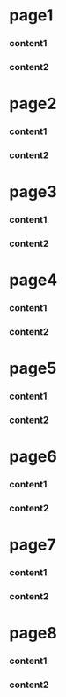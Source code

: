 # page1
<!-- .slide: data-background-image="https://sjqzhang.github.io/slidesgen/assets/loop_19.gif"  data-background-opacity="0.05" -->
### content1
<!-- .element: class="fragment" -->
### content2
<!-- .element: class="fragment" -->


<!---->

# page2
<!-- .slide: data-background-image="https://sjqzhang.github.io/slidesgen/assets/loop_10.gif"  data-background-opacity="0.05" -->
### content1
<!-- .element: class="fragment" -->
### content2
<!-- .element: class="fragment" -->

<!---->

# page3
<!-- .slide: data-background-image="https://sjqzhang.github.io/slidesgen/assets/loop_11.gif"  data-background-opacity="0.05" -->
### content1
<!-- .element: class="fragment" -->
### content2
<!-- .element: class="fragment" -->

<!---->

# page4
<!-- .slide: data-background-image="https://sjqzhang.github.io/slidesgen/assets/loop_12.gif"  data-background-opacity="0.05" -->
### content1
<!-- .element: class="fragment" -->
### content2
<!-- .element: class="fragment" -->

<!---->

# page5
<!-- .slide: data-background-image="https://sjqzhang.github.io/slidesgen/assets/loop_13.gif"  data-background-opacity="0.05" -->
### content1
<!-- .element: class="fragment" -->
### content2
<!-- .element: class="fragment" -->

<!---->

# page6
<!-- .slide: data-background-image="https://sjqzhang.github.io/slidesgen/assets/loop_14.gif"  data-background-opacity="0.05" -->
### content1
<!-- .element: class="fragment" -->
### content2
<!-- .element: class="fragment" -->

<!---->

# page7
<!-- .slide: data-background-image="https://sjqzhang.github.io/slidesgen/assets/loop_15.gif"  data-background-opacity="0.05" -->
### content1
<!-- .element: class="fragment" -->
### content2
<!-- .element: class="fragment" -->
<!---->
# page8
<!-- .slide: data-background-image="https://sjqzhang.github.io/slidesgen/assets/loop_16.gif"  data-background-opacity="0.05" -->
### content1
<!-- .element: class="fragment" -->
### content2
<!-- .element: class="fragment" -->
